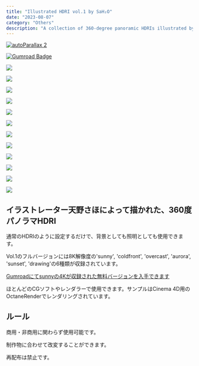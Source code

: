 ```yaml
---
title: "Illustrated HDRI vol.1 by SaH₂O"
date: "2023-08-07"
category: "Others"
description: "A collection of 360-degree panoramic HDRIs illustrated by artist SaH2O. Includes 6 different scenes in 8K resolution, suitable for use as backgrounds and lighting in most CG software."
---
```


[<img src="https://asset.booth.pm/static-images/banner/200x40_01.png" alt="autoParallax 2">](https://cumuloworks.booth.pm/items/3027685)

[![Gumroad Badge](https://img.shields.io/badge/Gumroad-FF90E8?logo=gumroad&logoColor=fff&style=for-the-badge)](https://cumuloworks.gumroad.com/l/cwhdrivol1)

![](./hdrivol1/samplescene_aurora_default.jpg)

![](./hdrivol1/samplescene_aurora_sky.jpg)

![](./hdrivol1/samplescene_coldfront_default.jpg)

![](./hdrivol1/samplescene_coldfront_sky.jpg)

![](./hdrivol1/samplescene_drawing_default.jpg)

![](./hdrivol1/samplescene_drawing_sky.jpg)

![](./hdrivol1/samplescene_overcast_default.jpg)

![](./hdrivol1/samplescene_overcast_sky.jpg)

![](./hdrivol1/samplescene_sunny_default.jpg)

![](./hdrivol1/samplescene_sunny_sky.jpg)

![](./hdrivol1/samplescene_sunset_default.jpg)

![](./hdrivol1/samplescene_sunset_sky.jpg)

## イラストレーター天野さほによって描かれた、360度パノラマHDRI

通常のHDRIのように設定するだけで、背景としても照明としても使用できます。

Vol.1のフルバージョンには8K解像度の'sunny', 'coldfront', 'overcast', 'aurora', 'sunset', 'drawing'の6種類が収録されています。

[Gumroadにてsunnyの4Kが収録された無料バージョンを入手できます](https://cumuloworks.gumroad.com/l/cwhdrivol1)

ほとんどのCGソフトやレンダラーで使用できます。サンプルはCinema 4D用のOctaneRenderでレンダリングされています。

## ルール

商用・非商用に関わらず使用可能です。

制作物に合わせて改変することができます。

再配布は禁止です。
